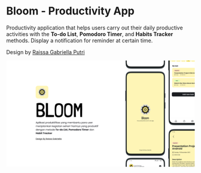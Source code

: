 # Bloom - Productivity App

Productivity application that helps users carry out their daily productive activities with the **To-do List**, **Pomodoro Timer**, and **Habits Tracker** methods. Display a notification for reminder at certain time.

Design by [Raissa Gabriella Putri](https://www.linkedin.com/in/raissa-gabriella-563b0a1b6)

<img src="assets/images/cover.png" alt="Cover" width="1000">
